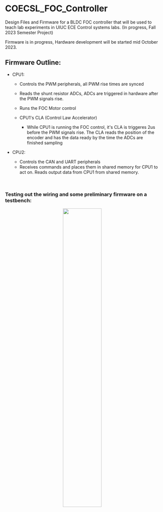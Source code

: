 # COECSL_FOC_Controller
Design Files and Firmware for a BLDC FOC controller that will be used to teach lab experiments in UIUC ECE Control systems labs. (In progress, Fall 2023 Semester Project)
<br>
<p>
Firmware is in progress, Hardware development will be started mid October 2023.
</p>

Firmware Outline:
-
- CPU1:
    - Controls the PWM peripherals, all PWM rise times are synced
    - Reads the  shunt resistor ADCs, ADCs are triggered in hardware after the PWM signals rise.
    - Runs the FOC Motor control

    - CPU1's CLA (Control Law Accelerator)
        - While CPU1 is running the FOC control, it's CLA is triggeres 2us before the PWM signals rise. The CLA reads the position of the encoder and has the data ready by the time the ADCs are finished sampling

- CPU2:
    - Controls the CAN and UART peripherals
    - Receives commands and places them in shared memory for CPU1 to act on. Reads output data from CPU1 from shared memory. 

<p>
<br>
<h3>Testing out the wiring and some preliminary firmware on a testbench:</h3>
</p>
<p align="center">
  <img width="50%" src="readme-visuals/coecsl-foc-controller-testbench.gif">
</p>